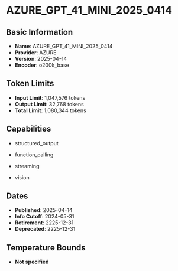 # AZURE_GPT_41_MINI_2025_0414

## Basic Information
- **Name**: AZURE_GPT_41_MINI_2025_0414
- **Provider**: AZURE
- **Version**: 2025-04-14
- **Encoder**: o200k_base

## Token Limits
- **Input Limit**: 1,047,576 tokens
- **Output Limit**: 32,768 tokens
- **Total Limit**: 1,080,344 tokens

## Capabilities


- structured_output

- function_calling

- streaming

- vision



## Dates
- **Published**: 2025-04-14
- **Info Cutoff**: 2024-05-31
- **Retirement**: 2225-12-31
- **Deprecated**: 2225-12-31

## Temperature Bounds

- **Not specified**




